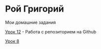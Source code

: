 # Рой Григорий
Мои домашние задания

[Урок 12](webdevgrisha.github.io/lesson_12/ "Моя готовая домашка") - Работа с репозиторием на Github

[Урок 8](webdevgrisha.github.io/lesson_8/ "Моя готовая домашка")

